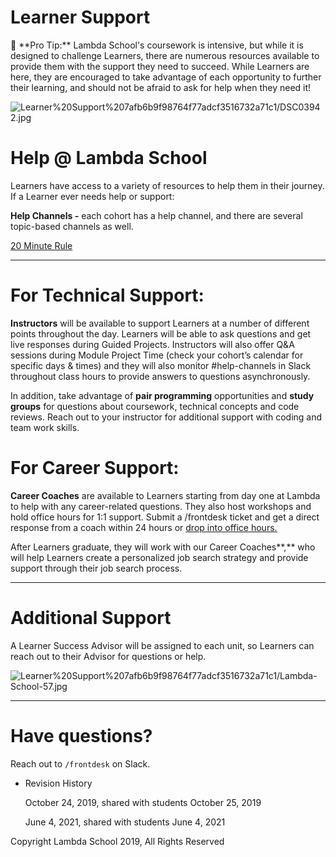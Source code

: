# Learner Support

<aside>
📌 **Pro Tip:** Lambda School's coursework is intensive, but while it is designed to challenge Learners, there are numerous resources available to provide them with the support they need to succeed. While Learners are here, they are encouraged to take advantage of each opportunity to further their learning, and should not be afraid to ask for help when they need it!

</aside>

![Learner%20Support%207afb6b9f98764f77adcf3516732a71c1/DSC03942.jpg](Learner%20Support%207afb6b9f98764f77adcf3516732a71c1/DSC03942.jpg)

# Help @ Lambda School

Learners have access to a variety of resources to help them in their journey. If a Learner ever needs help or support: 

**Help Channels -** each cohort has a help channel, and there are several topic-based channels as well.

[20 Minute Rule](Learning%20Tips%20&%20Resources%205e25c5319b26495fbcc4b0c82850a813.md)

---

# For Technical Support:

**Instructors** will be available to support Learners at a number of different points throughout the day. Learners will be able to ask questions and get live responses during Guided Projects. Instructors will also offer Q&A sessions during Module Project Time (check your cohort’s calendar for specific days & times) and they will also monitor #help-channels in Slack throughout class hours to provide answers to questions asynchronously.

In addition, take advantage of **pair programming** opportunities and **study groups** for questions about coursework, technical concepts and code reviews. Reach out to your instructor for additional support with coding and team work skills.

# For Career Support:

**Career Coaches** are available to Learners starting from day one at Lambda to help with any career-related questions. They also host workshops and hold office hours for 1:1 support. Submit a /frontdesk ticket and get a direct response from a coach within 24 hours or [drop into office hours.](https://calendar.google.com/calendar/u/0/embed?src=lambdaschool.com_h86abn6o840diu4p1aeual9m90@group.calendar.google.com&ctz=America/Los_Angeles)

After Learners graduate, they will work with our Career Coaches**,** who will help Learners create a personalized job search strategy and provide support through their job search process.

---

# Additional Support

A Learner Success Advisor will be assigned to each unit, so Learners can reach out to their Advisor for questions or help. 

![Learner%20Support%207afb6b9f98764f77adcf3516732a71c1/Lambda-School-57.jpg](Learner%20Support%207afb6b9f98764f77adcf3516732a71c1/Lambda-School-57.jpg)

---

# Have questions?

Reach out to `/frontdesk` on Slack.

- Revision History
    
    October 24, 2019, shared with students October 25, 2019
    
    June 4, 2021, shared with students June 4, 2021
    

Copyright Lambda School 2019, All Rights Reserved